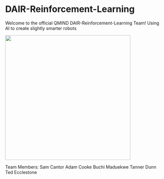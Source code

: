 # DAIR-Reinforcement-Learning
Welcome to the official QMIND DAIR-Reinforcement-Learning Team!
Using AI to create slightly smarter robots

<img src="https://media.giphy.com/media/cFe3qUafjSxGM/giphy.gif" width="400" height="400" />

Team Members:
Sam Cantor
Adam Cooke
Buchi Maduekwe
Tanner Dunn
Ted Ecclestone
